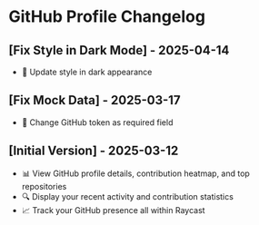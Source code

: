 # GitHub Profile Changelog

## [Fix Style in Dark Mode] - 2025-04-14

- 🎨 Update style in dark appearance

## [Fix Mock Data] - 2025-03-17

- 🔐 Change GitHub token as required field

## [Initial Version] - 2025-03-12

- 📊 View GitHub profile details, contribution heatmap, and top repositories
- 🔍 Display your recent activity and contribution statistics
- 📈 Track your GitHub presence all within Raycast

